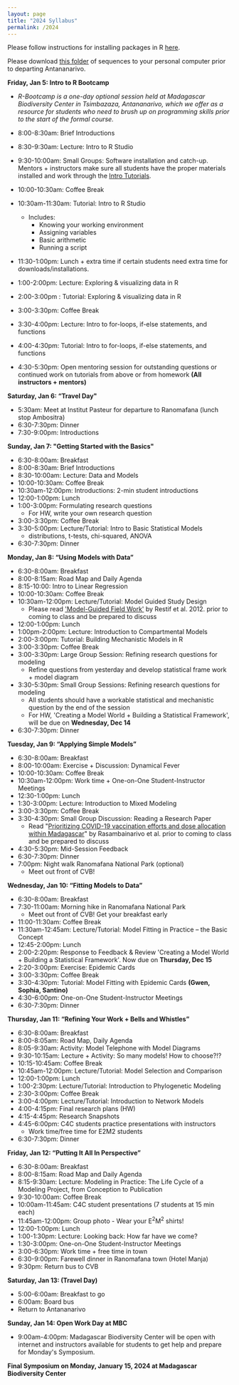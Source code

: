 ```yaml
---
layout: page
title: "2024 Syllabus"
permalink: /2024
---
```



Please follow instructions for installing packages in R [here](/assets/2018/E2M2_InstallPackages.html).

Please download [this folder](/assets/2022/Tutorials/IntroPhyloLemur_cytochromeB.zip) of sequences to your personal computer prior to departing Antananarivo.


**Friday, Jan 5: Intro to R Bootcamp**
* *R-Bootcamp is a one-day optional session held at Madagascar Biodiversity Center in Tsimbazaza, Antananarivo, which we offer as a resource for students who need to brush up on programming skills prior to the start of the formal course.*

* 8:00-8:30am: Brief Introductions 
* 8:30-9:30am: Lecture: Intro to R Studio
* 9:30-10:00am: Small Groups: Software installation and catch-up. Mentors + instructors make sure all students have the proper materials installed and work through the [Intro Tutorials](https://coding4conservation.org/assets/tutorials/R_tutorials.zip). 
* 10:00-10:30am: Coffee Break
* 10:30am-11:30am: Tutorial: Intro to R Studio
  * Includes:
      * Knowing your working environment
      * Assigning variables
      * Basic arithmetic
      * Running a script
* 11:30-1:00pm: Lunch + extra time if certain students need extra time for downloads/installations.
* 1:00-2:00pm: Lecture: Exploring & visualizing data in R
* 2:00-3:00pm : Tutorial: Exploring & visualizing data in R
* 3:00-3:30pm: Coffee Break 
* 3:30-4:00pm: Lecture: Intro to for-loops, if-else statements, and functions
* 4:00-4:30pm: Tutorial: Intro to for-loops, if-else statements, and functions
* 4:30-5:30pm: Open mentoring session for outstanding questions or continued work on tutorials from above or from homework __(All instructors + mentors)__

**Saturday, Jan 6: “Travel Day"**

* 5:30am: Meet at Institut Pasteur for departure to Ranomafana (lunch stop Ambositra)
* 6:30-7:30pm: Dinner
* 7:30-9:00pm: Introductions


**Sunday, Jan 7: "Getting Started with the Basics"**

* 6:30-8:00am: Breakfast
* 8:00-8:30am: Brief Introductions 
* 8:30-10:00am: Lecture: Data and Models
* 10:00-10:30am: Coffee Break
* 10:30am-12:00pm: Introductions: 2-min student introductions
* 12:00-1:00pm: Lunch
* 1:00-3:00pm:  Formulating research questions 
  * For HW, write your own research question
* 3:00-3:30pm: Coffee Break 
* 3:30-5:00pm: Lecture/Tutorial: Intro to Basic Statistical Models
  * distributions, t-tests, chi-squared, ANOVA
* 6:30-7:30pm: Dinner

**Monday, Jan 8: “Using Models with Data”**

* 6:30-8:00am: Breakfast
* 8:00-8:15am: Road Map and Daily Agenda
* 8:15-10:00: Intro to Linear Regression 
* 10:00-10:30am: Coffee Break
* 10:30am-12:00pm: Lecture/Tutorial: Model Guided Study Design 
  * Please read ['Model-Guided Field Work'](https://doi.org/10.1111/j.1461-0248.2012.01836.x) by Restif et al. 2012. prior to coming to class and be prepared to discuss
* 12:00-1:00pm: Lunch
* 1:00pm-2:00pm:  Lecture: Introduction to Compartmental Models
* 2:00-3:00pm: Tutorial: Building Mechanistic Models in R
* 3:00-3:30pm: Coffee Break
* 3:00-3:30pm: Large Group Session: Refining research questions for modeling 
  * Refine questions from yesterday and develop statistical frame work + model diagram
* 3:30-5:30pm: Small Group Sessions: Refining research questions for modeling
  * All students should have a workable statistical and mechanistic question by the end of the session
  * For HW, 'Creating a Model World + Building a Statistical Framework',  will be due on **Wednesday, Dec 14**
* 6:30-7:30pm: Dinner

**Tuesday, Jan 9: “Applying Simple Models”**

* 6:30-8:00am: Breakfast
* 8:00-10:00am: Exercise + Discussion: Dynamical Fever
* 10:00-10:30am: Coffee Break
* 10:30am-12:00pm: Work time + One-on-One Student-Instructor Meetings
* 12:30-1:00pm: Lunch
* 1:30-3:00pm: Lecture: Introduction to Mixed Modeling 
* 3:00-3:30pm: Coffee Break
* 3:30-4:30pm: Small Group Discussion: Reading a Research Paper 
  * Read "[Prioritizing COVID-19 vaccination efforts and dose allocation within Madagascar](https://bmcpublichealth.biomedcentral.com/articles/10.1186/s12889-022-13150-8)"  by Rasambainarivo et al. prior to coming to class and be prepared to discuss
* 4:30-5:30pm: Mid-Session Feedback 
* 6:30-7:30pm: Dinner
* 7:00pm: Night walk Ranomafana National Park (optional) 
  * Meet out front of CVB!


**Wednesday, Jan 10: “Fitting Models to Data”**

* 6:30-8:00am: Breakfast
* 7:30-11:00am: Morning hike in Ranomafana National Park
  * Meet out front of CVB! Get your breakfast early
* 11:00-11:30am: Coffee Break
* 11:30am-12:45am: Lecture/Tutorial: Model Fitting in Practice – the Basic Concept 
* 12:45-2:00pm: Lunch
* 2:00-2:20pm: Response to Feedback & Review 'Creating a Model World + Building a Statistical Framework'. Now due on **Thursday, Dec 15**
* 2:20-3:00pm: Exercise: Epidemic Cards 
* 3:00-3:30pm: Coffee Break
* 3:30-4:30pm:  Tutorial: Model Fitting with Epidemic Cards __(Gwen, Sophia, Santino)__
* 4:30-6:00pm: One-on-One Student-Instructor Meetings
* 6:30-7:30pm: Dinner


**Thursday, Jan 11: “Refining Your Work + Bells and Whistles”**

* 6:30-8:00am: Breakfast
* 8:00-8:05am: Road Map, Daily Agenda
* 8:05-9:30am: Activity: Model Telephone with Model Diagrams 
* 9:30-10:15am: Lecture + Activity: So many models! How to choose?!? 
* 10:15-10:45am: Coffee Break
* 10:45am-12:00pm:  Lecture/Tutorial: Model Selection and Comparison 
* 12:00-1:00pm: Lunch
* 1:00-2:30pm: Lecture/Tutorial: Introduction to Phylogenetic Modeling 
* 2:30-3:00pm: Coffee Break
* 3:00-4:00pm: Lecture/Tutorial: Introduction to Network Models
* 4:00-4:15pm: Final research plans (HW) 
* 4:15-4:45pm: Research Snapshots 
* 4:45-6:00pm: C4C students practice presentations with instructors
  * Work time/free time for E2M2 students
* 6:30-7:30pm: Dinner


**Friday, Jan 12: “Putting It All In Perspective”**

* 6:30-8:00am: Breakfast
* 8:00-8:15am: Road Map and Daily Agenda 
* 8:15-9:30am: Lecture: Modeling in Practice: The Life Cycle of a Modeling Project, from Conception to Publication  
* 9:30-10:00am: Coffee Break
* 10:00am-11:45am: C4C student presentations (7 students at 15 min each)
* 11:45am-12:00pm: Group photo - Wear your E<sup>2</sup>M<sup>2</sup>  shirts! 
* 12:00-1:00pm: Lunch
* 1:00-1:30pm: Lecture: Looking back: How far have we come? 
* 1:30-3:00pm: One-on-One Student-Instructor Meetings
* 3:00-6:30pm: Work time + free time in town 
* 6:30-9:00pm: Farewell dinner in Ranomafana town (Hotel Manja)
* 9:30pm: Return bus to CVB

**Saturday, Jan 13: (Travel Day)**

* 5:00-6:00am: Breakfast to go
* 6:00am: Board bus
* Return to Antananarivo 

**Sunday, Jan 14: Open Work Day at MBC**

* 9:00am-4:00pm: Madagascar Biodiversity Center will be open with internet and instructors available for students to get help and prepare for Monday's Symposium.


**Final Symposium on Monday, January 15, 2024 at Madagascar Biodiversity Center**

